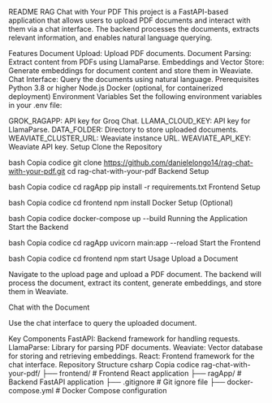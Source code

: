 README
RAG Chat with Your PDF
This project is a FastAPI-based application that allows users to upload PDF documents and interact with them via a chat interface. The backend processes the documents, extracts relevant information, and enables natural language querying.

Features
Document Upload: Upload PDF documents.
Document Parsing: Extract content from PDFs using LlamaParse.
Embeddings and Vector Store: Generate embeddings for document content and store them in Weaviate.
Chat Interface: Query the documents using natural language.
Prerequisites
Python 3.8 or higher
Node.js
Docker (optional, for containerized deployment)
Environment Variables
Set the following environment variables in your .env file:

GROK_RAGAPP: API key for Groq Chat.
LLAMA_CLOUD_KEY: API key for LlamaParse.
DATA_FOLDER: Directory to store uploaded documents.
WEAVIATE_CLUSTER_URL: Weaviate instance URL.
WEAVIATE_API_KEY: Weaviate API key.
Setup
Clone the Repository

bash
Copia codice
git clone https://github.com/danielelongo14/rag-chat-with-your-pdf.git
cd rag-chat-with-your-pdf
Backend Setup

bash
Copia codice
cd ragApp
pip install -r requirements.txt
Frontend Setup

bash
Copia codice
cd frontend
npm install
Docker Setup (Optional)

bash
Copia codice
docker-compose up --build
Running the Application
Start the Backend

bash
Copia codice
cd ragApp
uvicorn main:app --reload
Start the Frontend

bash
Copia codice
cd frontend
npm start
Usage
Upload a Document

Navigate to the upload page and upload a PDF document. The backend will process the document, extract its content, generate embeddings, and store them in Weaviate.

Chat with the Document

Use the chat interface to query the uploaded document.

Key Components
FastAPI: Backend framework for handling requests.
LlamaParse: Library for parsing PDF documents.
Weaviate: Vector database for storing and retrieving embeddings.
React: Frontend framework for the chat interface.
Repository Structure
csharp
Copia codice
rag-chat-with-your-pdf/
├── frontend/          # Frontend React application
├── ragApp/            # Backend FastAPI application
├── .gitignore         # Git ignore file
├── docker-compose.yml # Docker Compose configuration

